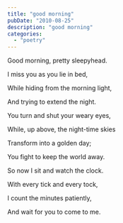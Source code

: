 ```yaml
---
title: "good morning"
pubDate: "2010-08-25"
description: "good morning"
categories:
  - "poetry"
---
```


Good morning, pretty sleepyhead.

I miss you as you lie in bed,

While hiding from the morning light,

And trying to extend the night.

You turn and shut your weary eyes,

While, up above, the night-time skies

Transform into a golden day;

You fight to keep the world away.

So now I sit and watch the clock.

With every tick and every tock,

I count the minutes patiently,

And wait for you to come to me.
